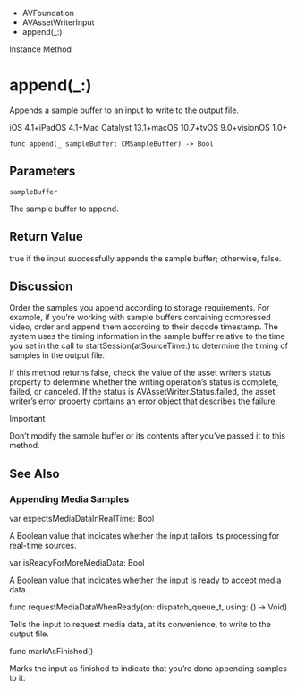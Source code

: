 

- AVFoundation
- AVAssetWriterInput
-  append(\_:) 

Instance Method

# append(\_:)

Appends a sample buffer to an input to write to the output file.

iOS 4.1+iPadOS 4.1+Mac Catalyst 13.1+macOS 10.7+tvOS 9.0+visionOS 1.0+

``` source
func append(_ sampleBuffer: CMSampleBuffer) -> Bool
```

## Parameters 

`sampleBuffer`  

The sample buffer to append.

## Return Value

true if the input successfully appends the sample buffer; otherwise, false.

## Discussion

Order the samples you append according to storage requirements. For example, if you’re working with sample buffers containing compressed video, order and append them according to their decode timestamp. The system uses the timing information in the sample buffer relative to the time you set in the call to startSession(atSourceTime:) to determine the timing of samples in the output file.

If this method returns false, check the value of the asset writer’s status property to determine whether the writing operation’s status is complete, failed, or canceled. If the status is AVAssetWriter.Status.failed, the asset writer’s error property contains an error object that describes the failure.

Important

Don’t modify the sample buffer or its contents after you’ve passed it to this method.

## See Also

### Appending Media Samples

var expectsMediaDataInRealTime: Bool

A Boolean value that indicates whether the input tailors its processing for real-time sources.

var isReadyForMoreMediaData: Bool

A Boolean value that indicates whether the input is ready to accept media data.

func requestMediaDataWhenReady(on: dispatch_queue_t, using: () -> Void)

Tells the input to request media data, at its convenience, to write to the output file.

func markAsFinished()

Marks the input as finished to indicate that you’re done appending samples to it.

